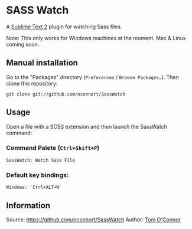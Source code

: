 # SASS Watch

A [Sublime Text 2](http://www.sublimetext.com/) plugin for watching Sass files.

Note: This only works for Windows machines at the moment. Mac & Linux coming soon.

## Manual installation

Go to the "Packages" directory (`Preferences` / `Browse Packages…`). Then clone this repository:

    git clone git://github.com/oconnort/SassWatch

## Usage

Open a file with a SCSS extension and then launch the SassWatch command:

### Command Palete (`Ctrl+Shift+P`)
	SassWatch: Watch Sass File

### Default key bindings:

	Windows: `Ctrl+ALT+W`

## Information

Source: https://github.com/oconnort/SassWatch
Author: [Tom O'Connor](https://github.com/oconnort/)
